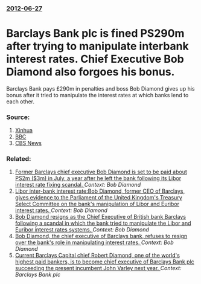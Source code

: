 ### [2012-06-27](/news/2012/06/27/index.md)

# Barclays Bank plc is fined PS290m after trying to manipulate interbank interest rates. Chief Executive Bob Diamond also forgoes his bonus. 

Barclays Bank pays £290m in penalties and boss Bob Diamond gives up his bonus after it tried to manipulate the interest rates at which banks lend to each other.


### Source:

1. [Xinhua](http://news.xinhuanet.com/english/business/2012-06/28/c_123339718.htm)
2. [BBC](http://www.bbc.co.uk/news/business-18612279)
3. [CBS News](http://www.cbsnews.com/8301-505123_162-57462315/barclays-to-pay-$453m-for-attempting-to-manipulate-rates/)

### Related:

1. [Former Barclays chief executive Bob Diamond is set to be paid about PS2m ($3m) in July, a year after he left the bank following its Libor interest rate fixing scandal. ](/news/2013/03/8/former-barclays-chief-executive-bob-diamond-is-set-to-be-paid-about-aps2m-3m-in-july-a-year-after-he-left-the-bank-following-its-libor-in.md) _Context: Bob Diamond_
2. [Libor inter-bank interest rate:Bob Diamond, former CEO of Barclays, gives evidence to the Parliament of the United Kingdom's Treasury Select Committee on the bank's manipulation of Libor and Euribor interest rates. ](/news/2012/07/4/libor-inter-bank-interest-rate-pbob-diamond-former-ceo-of-barclays-gives-evidence-to-the-parliament-of-the-united-kingdom-s-treasury-selec.md) _Context: Bob Diamond_
3. [Bob Diamond resigns as the Chief Executive of British bank Barclays following a scandal in which the bank tried to manipulate the Libor and Euribor interest rates systems. ](/news/2012/07/3/bob-diamond-resigns-as-the-chief-executive-of-british-bank-barclays-following-a-scandal-in-which-the-bank-tried-to-manipulate-the-libor-and.md) _Context: Bob Diamond_
4. [Bob Diamond, the chief executive of Barclays bank, refuses to resign over the bank's role in manipulating interest rates. ](/news/2012/06/29/bob-diamond-the-chief-executive-of-barclays-bank-refuses-to-resign-over-the-bank-s-role-in-manipulating-interest-rates.md) _Context: Bob Diamond_
5. [Current Barclays Capital chief Robert Diamond, one of the world's highest paid bankers, is to become chief executive of Barclays Bank plc succeeding the present incumbent John Varley next year. ](/news/2010/09/7/current-barclays-capital-chief-robert-diamond-one-of-the-world-s-highest-paid-bankers-is-to-become-chief-executive-of-barclays-bank-plc-su.md) _Context: Barclays Bank plc_
